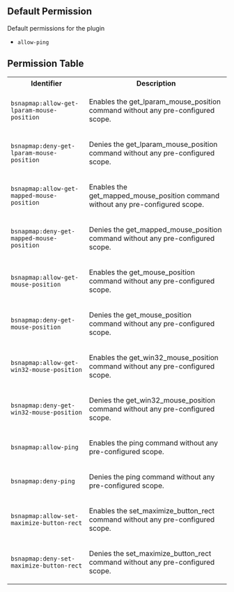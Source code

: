 ## Default Permission

Default permissions for the plugin

- `allow-ping`

## Permission Table

<table>
<tr>
<th>Identifier</th>
<th>Description</th>
</tr>


<tr>
<td>

`bsnapmap:allow-get-lparam-mouse-position`

</td>
<td>

Enables the get_lparam_mouse_position command without any pre-configured scope.

</td>
</tr>

<tr>
<td>

`bsnapmap:deny-get-lparam-mouse-position`

</td>
<td>

Denies the get_lparam_mouse_position command without any pre-configured scope.

</td>
</tr>

<tr>
<td>

`bsnapmap:allow-get-mapped-mouse-position`

</td>
<td>

Enables the get_mapped_mouse_position command without any pre-configured scope.

</td>
</tr>

<tr>
<td>

`bsnapmap:deny-get-mapped-mouse-position`

</td>
<td>

Denies the get_mapped_mouse_position command without any pre-configured scope.

</td>
</tr>

<tr>
<td>

`bsnapmap:allow-get-mouse-position`

</td>
<td>

Enables the get_mouse_position command without any pre-configured scope.

</td>
</tr>

<tr>
<td>

`bsnapmap:deny-get-mouse-position`

</td>
<td>

Denies the get_mouse_position command without any pre-configured scope.

</td>
</tr>

<tr>
<td>

`bsnapmap:allow-get-win32-mouse-position`

</td>
<td>

Enables the get_win32_mouse_position command without any pre-configured scope.

</td>
</tr>

<tr>
<td>

`bsnapmap:deny-get-win32-mouse-position`

</td>
<td>

Denies the get_win32_mouse_position command without any pre-configured scope.

</td>
</tr>

<tr>
<td>

`bsnapmap:allow-ping`

</td>
<td>

Enables the ping command without any pre-configured scope.

</td>
</tr>

<tr>
<td>

`bsnapmap:deny-ping`

</td>
<td>

Denies the ping command without any pre-configured scope.

</td>
</tr>

<tr>
<td>

`bsnapmap:allow-set-maximize-button-rect`

</td>
<td>

Enables the set_maximize_button_rect command without any pre-configured scope.

</td>
</tr>

<tr>
<td>

`bsnapmap:deny-set-maximize-button-rect`

</td>
<td>

Denies the set_maximize_button_rect command without any pre-configured scope.

</td>
</tr>
</table>
